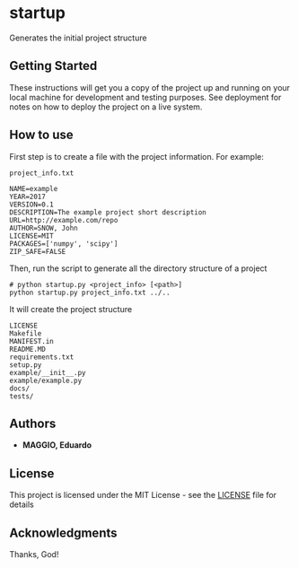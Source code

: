 # startup

Generates the initial project structure
## Getting Started
These instructions will get you a copy of the project up and running on your local machine for development and testing purposes. See deployment for notes on how to deploy the project on a live system.

## How to use

First step is to create a file with the project information.
For example:

```project_info.txt```
```buildoutcfg
NAME=example
YEAR=2017
VERSION=0.1
DESCRIPTION=The example project short description
URL=http://example.com/repo
AUTHOR=SNOW, John
LICENSE=MIT
PACKAGES=['numpy', 'scipy']
ZIP_SAFE=FALSE
```

Then, run the script to generate all the directory structure of a project
```commandline
# python startup.py <project_info> [<path>]
python startup.py project_info.txt ../..
```
It will create the project structure
```commandline
LICENSE
Makefile
MANIFEST.in
README.MD
requirements.txt
setup.py
example/__init__.py
example/example.py
docs/
tests/
```
## Authors
* **MAGGIO, Eduardo**
## License
This project is licensed under the MIT License - see the [LICENSE](LICENSE) file for details 
## Acknowledgments
Thanks, God!
